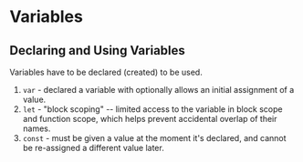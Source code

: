 # Variables

## Declaring and Using Variables
Variables have to be declared (created) to be used.
1. `var` - declared a variable with optionally allows an initial assignment of a value.
2. `let` - "block scoping" -- limited access to the variable in block scope and function scope, which helps prevent accidental overlap of their names.
3. `const` - must be given a value at the moment it's declared, and cannot be re-assigned a different value later.

